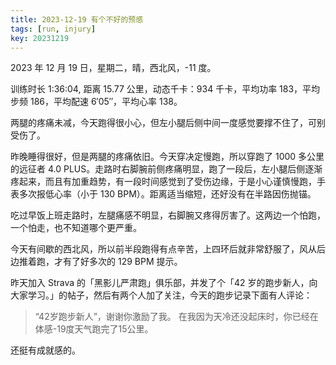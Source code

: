 ```yaml
---
title: 2023-12-19 有个不好的预感
tags: [run, injury]
key: 20231219
---
```


2023 年 12 月 19 日，星期二，晴，西北风，-11 度。

训练时长 1:36:04, 距离 15.77 公里，动态千卡：934 千卡，平均功率 183，平均步频 186，平均配速 6&prime;05&prime;&prime;，平均心率 138。

两腿的疼痛未减，今天跑得很小心，但左小腿后侧中间一度感觉要撑不住了，可别受伤了。

<!--more-->

昨晚睡得很好，但是两腿的疼痛依旧。今天穿决定慢跑，所以穿跑了 1000 多公里的远征者 4.0 PLUS。走路时右脚腕前侧疼痛明显，跑了一段后，左小腿后侧逐渐疼起来，而且有加重趋势，有一段时间感觉到了受伤边缘，于是小心谨慎慢跑，手表多次报低心率（小于 130 BPM）。距离适当缩短，还好没有在半路因伤抛锚。

吃过早饭上班走路时，左腿痛感不明显，右脚腕又疼得厉害了。这两边一个怕跑，一个怕走，也不知道哪个更严重。

今天有间歇的西北风，所以前半段跑得有点辛苦，上四环后就非常舒服了，风从后边推着跑，才有了好多次的 129 BPM 提示。

昨天加入 Strava 的「黑影儿严肃跑」俱乐部，并发了个「42 岁的跑步新人，向大家学习。」的帖子，然后有两个人加了关注，今天的跑步记录下面有人评论：
> “42岁跑步新人”，谢谢你激励了我。 在我因为天冷还没起床时，你已经在体感-19度天气跑完了15公里。

还挺有成就感的。

<div class="strava-embed-placeholder" data-embed-type="activity" data-embed-id="10401948572" data-style="standard"></div><script src="https://strava-embeds.com/embed.js"></script>
